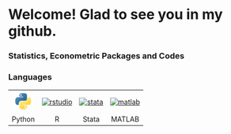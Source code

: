 <h1>Welcome! Glad to see you in my github.</h1>
<h3>Statistics, Econometric Packages and Codes</h3>
<h3>Languages</h3>

<table style="border-collapse: collapse;">
  <tr>
    <td align="center" style="border: none;">
      <a href="https://www.python.org" target="_blank" rel="noreferrer">
        <img src="https://raw.githubusercontent.com/devicons/devicon/master/icons/python/python-original.svg" alt="python" width="40" height="40"/>
      </a>
    </td>
    <td align="center" style="border: none;">
      <a href="https://cran.r-project.org/" target="_blank" rel="noreferrer">
        <img src="https://cran.r-project.org/Rlogo.svg" alt="rstudio" width="40" height="40"/>
      </a>
    </td>
    <td align="center" style="border: none;">
      <a href="https://www.stata.com/" target="_blank" rel="noreferrer">
        <img src="https://www.stata.com/includes/images/stata-logo-blue.svg" alt="stata" width="40" height="40"/>
      </a>
    </td>
    <td align="center" style="border: none;">
      <a href="https://www.mathworks.com/products/matlab.html" target="_blank" rel="noreferrer">
        <img src="https://upload.wikimedia.org/wikipedia/commons/2/21/Matlab_Logo.png" alt="matlab" width="40" height="40"/>
      </a>
    </td>
  </tr>
  <tr>
    <td align="center" style="border: none;">Python</td>
    <td align="center" style="border: none;">R</td>
    <td align="center" style="border: none;">Stata</td>
    <td align="center" style="border: none;">MATLAB</td>
  </tr>
</table>



